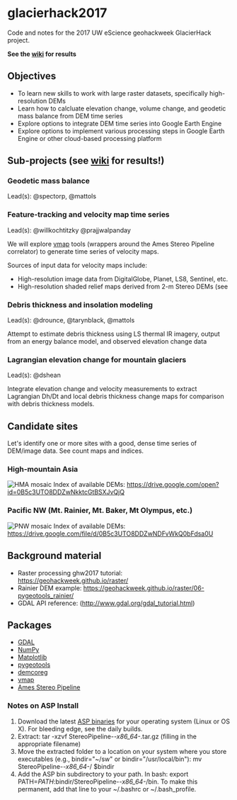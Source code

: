 # glacierhack2017
Code and notes for the 2017 UW eScience geohackweek GlacierHack project.

**See the [wiki](https://github.com/dshean/glacierhack2017/wiki) for results**

## Objectives
- To learn new skills to work with large raster datasets, specifically high-resolution DEMs
- Learn how to calcluate elevation change, volume change, and geodetic mass balance from DEM time series
- Explore options to integrate DEM time series into Google Earth Engine
- Explore options to implement various processing steps in Google Earth Engine or other cloud-based processing platform

## Sub-projects (see [wiki](https://github.com/dshean/glacierhack2017/wiki) for results!)

### Geodetic mass balance
Lead(s): @spectorp, @mattols

### Feature-tracking and velocity map time series
Lead(s): @willkochtitzky @prajjwalpanday

We will explore [vmap](https://github.com/dshean/vmap) tools (wrappers around the Ames Stereo Pipeline correlator) to generate time series of velocity maps.  

Sources of input data for velocity maps include:
- High-resolution image data from DigitalGlobe, Planet, LS8, Sentinel, etc.
- High-resolution shaded relief maps derived from 2-m Stereo DEMs (see

### Debris thickness and insolation modeling
Lead(s): @drounce, @tarynblack, @mattols

Attempt to estimate debris thickness using LS thermal IR imagery, output from an energy balance model, and observed elevation change data

### Lagrangian elevation change for mountain glaciers
Lead(s): @dshean 

Integrate elevation change and velocity measurements to extract Lagrangian Dh/Dt and local debris thickness change maps for comparison with debris thickness models.

## Candidate sites
Let's identify one or more sites with a good, dense time series of DEM/image data.  See count maps and indices.

### High-mountain Asia
![HMA mosaic](doc/hma_20170716_mos_32m_100m_proj_combined_lbl_sm.jpg)
Index of available DEMs: https://drive.google.com/open?id=0B5c3UTO8DDZwNkktcGtBSXJvQjQ

### Pacific NW (Mt. Rainier, Mt. Baker, Mt Olympus, etc.)
![PNW mosaic](doc/pnw_dem_mosaic_countmap_timeseries_sm.jpg)
Index of available DEMs: https://drive.google.com/file/d/0B5c3UTO8DDZwNDFvWkQ0bFdsa0U

## Background material
- Raster processing ghw2017 tutorial: https://geohackweek.github.io/raster/
- Rainier DEM example: https://geohackweek.github.io/raster/06-pygeotools_rainier/
- GDAL API reference: (http://www.gdal.org/gdal_tutorial.html)

## Packages
- [GDAL](http://www.gdal.org/)
- [NumPy](http://www.numpy.org/)
- [Matplotlib](https://matplotlib.org/)
- [pygeotools](https://github.com/dshean/pygeotools)
- [demcoreg](https://github.com/dshean/demcoreg)
- [vmap](https://github.com/dshean/vmap)
- [Ames Stereo Pipeline](https://ti.arc.nasa.gov/tech/asr/intelligent-robotics/ngt/stereo/)

### Notes on ASP Install

1. Download the latest [ASP binaries](https://ti.arc.nasa.gov/tech/asr/intelligent-robotics/ngt/stereo/) for your operating system (Linux or OS X). For bleeding edge, see the daily builds.
2. Extract: tar -xzvf StereoPipeline-*-x86_64-*.tar.gz (filling in the appropriate filename)
3. Move the extracted folder to a location on your system where you store executables (e.g., bindir="~/sw" or bindir="/usr/local/bin"): mv StereoPipeline-*-x86_64-*/ $bindir
4. Add the ASP bin subdirectory to your path. In bash: export PATH=${PATH}:$bindir/StereoPipeline-*-x86_64-*/bin. To make this permanent, add that line to your ~/.bashrc or ~/.bash_profile.

